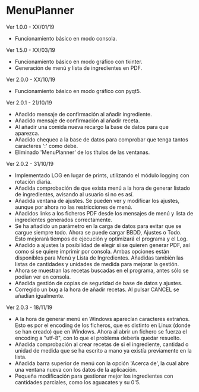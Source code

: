 # MenuPlanner

Ver 1.0.0 - XX/01/19
- Funcionamiento básico en modo consola.

Ver 1.5.0 - XX/03/19
- Funcionamiento básico en modo gráfico con tkinter.
- Generación de menú y lista de ingredientes en PDF.

Ver 2.0.0 - XX/10/19
- Funcionamiento básico en modo gráfico con pyqt5.

Ver 2.0.1 - 21/10/19
- Añadido mensaje de confirmación al añadir ingrediente.
- Añadido mensaje de confirmación al añadir receta.
- Al añadir una comida nueva recargo la base de datos para que aparezca.
- Añadido chequeo a la base de datos para comprobar que tenga tantos caracteres
    ':' como debe.
- Eliminado 'MenuPlanner' de los títulos de las ventanas.

Ver 2.0.2 - 31/10/19
- Implementado LOG en lugar de prints, utilizando el módulo logging con
    rotación diaria.
- Añadida comprobación de que exista menú a la hora de generar listado de
    ingredientes, avisando al usuario si no es así.
- Añadida ventana de ajustes. Se pueden ver y modificar los ajustes, aunque
    por ahora no las restricciones de menú.
- Añadidos links a los ficheros PDF desde los mensajes de menú y lista de
    ingredientes generados correctamente.
- Se ha añadido un parámetro en la carga de datos para evitar que se cargue
    siempre todo. Ahora se puede cargar BBDD, Ajustes o Todo. Esto mejorará
    tiempos de ejecución y optimizará el programa y el Log.
- Añadido a ajustes la posibilidad de elegir si se quieren generar PDF, así
    como si se quiere imprimir por consola. Ambas opciones están disponibles
    para Menú y Lista de Ingredientes. Añadidas también las listas de
    cantidades y unidades de medida para mejorar la gestión.
- Ahora se muestran las recetas buscadas en el programa, antes sólo se podían
    ver en consola.
- Añadida gestión de copias de seguridad de base de datos y ajustes.
- Corregido un bug a la hora de añadir recetas. Al pulsar CANCEL se añadían
    igualmente.

Ver 2.0.3 - 18/11/19
- A la hora de generar menú en Windows aparecían caracteres extraños. Esto es
    por el encoding de los ficheros, que es distinto en Linux (donde se han
    creado) que en Windows. Ahora al abrir un fichero se fuerza el encoding a
    "utf-8", con lo que el problema debería quedar resuelto.
- Añadida comprobación al crear recetas de si el ingrediente, cantidad o unidad
    de medida que se ha escrito a mano ya existía previamente en la lista.
- Añadida barra superior de menú con la opción 'Acerca de', la cual abre una
    ventana nueva con los datos de la aplicación.
- Pequeña modificación para gestionar mejor los ingredientes con cantidades
    parciales, como los aguacates y su 0'5.
